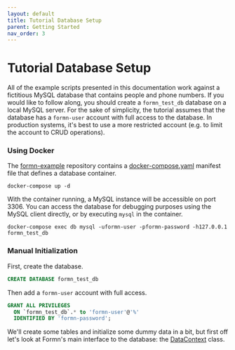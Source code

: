 ```yaml
---
layout: default
title: Tutorial Database Setup
parent: Getting Started
nav_order: 3
---
```


# Tutorial Database Setup

All of the example scripts presented in this documentation work against a
fictitious MySQL database that contains people and phone numbers.  If you would
like to follow along, you should create a `formn_test_db` database on a local
MySQL server.  For the sake of simplicity, the tutorial assumes that the
database has a `formn-user` account with full access to the database.  In
production systems, it's best to use a more restricted account (e.g. to limit
the account to CRUD operations).

### Using Docker

The [formn-example](https://github.com/benbotto/formn-example) repository
contains a
[docker-compose.yaml](https://github.com/benbotto/formn-example/blob/master/docker-compose.yml)
manifest file that defines a database container.

```
docker-compose up -d
```

With the container running, a MySQL instance will be accessible on port 3306.
You can access the database for debugging purposes using the MySQL client
directly, or by executing `mysql` in the container.

```
docker-compose exec db mysql -uformn-user -pformn-password -h127.0.0.1 formn_test_db
```

### Manual Initialization

First, create the database.

```sql
CREATE DATABASE formn_test_db
```

Then add a `formn-user` account with full access.

```sql
GRANT ALL PRIVILEGES
  ON `formn_test_db`.* to 'formn-user'@'%'
  IDENTIFIED BY 'formn-password';
```

We'll create some tables and initialize some dummy data in a bit, but first off
let's look at Formn's main interface to the database: the
[DataContext](http://0.0.0.0:4000/doc/formn/5.x.x/api-doc/latest/classes/datacontext.html)
class.
